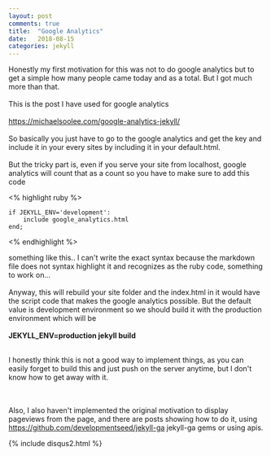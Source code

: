 ```yaml
---
layout: post
comments: true
title:  "Google Analytics"
date:   2018-08-15
categories: jekyll
---
```


Honestly my first motivation for this was not to do google analytics
but to get a simple how many people came today and as a total.
But I got much more than that.
<br><br>
This is the post I have used for google analytics <br><br>
https://michaelsoolee.com/google-analytics-jekyll/
<br><br>
So basically you just have to go to the google analytics and get the 
key and include it in your every sites by including it in your default.html.
<br><br>
But the tricky part is, even if you serve your site from localhost, 
google analytics will count that as a count so you have to make sure 
to add this code

<% highlight ruby %>

	if JEKYLL_ENV='development':
		include google_analytics.html
	end;

<% endhighlight %>

something like this.. I can't write the exact syntax because the markdown file 
does not syntax highlight it and recognizes as the ruby code, something to work on...
<br><br>
Anyway, this will rebuild your site folder and the index.html in it would have the script code
that makes the google analytics possible. But the default value is development environment 
so we should build it with the production environment which will be
<br><br>
<b>JEKYLL_ENV=production jekyll build</b>
<br><br>


I honestly think this is not a good way to implement things,
as you can easily forget to build this and just push on the server anytime,
but I don't know how to get away with it.

<br><br>
Also, I also haven't implemented the original motivation to display pageviews from the page,
and there are posts showing how to do it, using  https://github.com/developmentseed/jekyll-ga 
jekyll-ga gems or using apis.


{% include disqus2.html %}